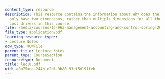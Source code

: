 ```yaml
---
content_type: resource
description: This resource contains the information about Why does the pricing matrix
  only have two dimensions, rather than multiple dimensions for all the different
  cost drivers in this course.
file: /media/courses/15-963-management-accounting-and-control-spring-2007/a8a75aca244be2b69b8093ef5d191feb_lec10.pdf
file_type: application/pdf
learning_resource_types:
- Lecture Notes
ocw_type: OCWFile
parent_title: Lecture Notes
parent_type: CourseSection
resourcetype: Document
title: lec10.pdf
uid: a8a75aca-244b-e2b6-9b80-93ef5d191feb
---
```

